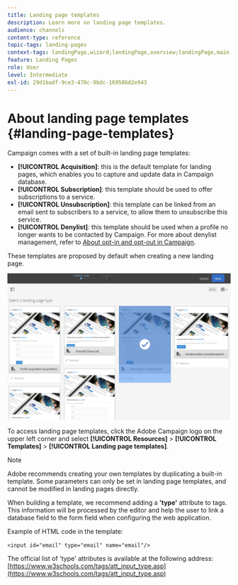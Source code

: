 ```yaml
---
title: Landing page templates
description: Learn more on landing page templates.
audience: channels
content-type: reference
topic-tags: landing-pages
context-tags: landingPage,wizard;landingPage,overview;landingPage,main
feature: Landing Pages
role: User
level: Intermediate
exl-id: 29d1badf-9ce3-470c-9bdc-169586d2e943
---
```

# About landing page templates {#landing-page-templates}

Campaign comes with a set of built-in landing page templates:

* **[!UICONTROL Acquisition]**: this is the default template for landing pages, which enables you to capture and update data in Campaign database.
* **[!UICONTROL Subscription]**: this template should be used to offer subscriptions to a service.
* **[!UICONTROL Unsubscription]**: this template can be linked from an email sent to subscribers to a service, to allow them to unsubscribe this service.
* **[!UICONTROL Denylist]**: this template should be used when a profile no longer wants to be contacted by Campaign. For more about denylist management, refer to [About opt-in and opt-out in Campaign](../../audiences/using/about-opt-in-and-opt-out-in-campaign.md).

These templates are proposed by default when creating a new landing page.

![](assets/lp_creation_1.png)

To access landing page templates, click the Adobe Campaign logo on the upper left corner and select **[!UICONTROL Resources]** > **[!UICONTROL Templates]** > **[!UICONTROL Landing page templates]**.

>[!NOTE]
>
>Adobe recommends creating your own templates by duplicating a built-in template. Some parameters can only be set in landing page templates, and cannot be modified in landing pages directly.

When building a template, we recommend adding a **'type'** attribute to tags. This information will be processed by the editor and help the user to link a database field to the form field when configuring the web application.

  Example of HTML code in the template:

  ```
  <input id="email" type="email" name="email"/>
  ```

  The official list of 'type' attributes is available at the following address: [https://www.w3schools.com/tags/att_input_type.asp](https://www.w3schools.com/tags/att_input_type.asp)
